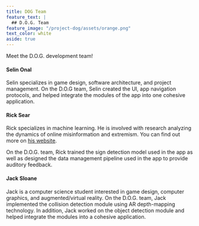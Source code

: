 ```yaml
---
title: DOG Team
feature_text: |
  ## D.O.G. Team
feature_image: "/project-dog/assets/orange.png"
text_color: white
aside: true
---
```


Meet the D.O.G. development team!

#### Selin Onal

Selin specializes in game design, software architecture, and project management. On the D.O.G team, Selin created the UI, app navigation protocols, and helped integrate the modules of the app into one cohesive application.

#### Rick Sear

Rick specializes in machine learning. He is involved with research analyzing the dynamics of online misinformation and extremism. You can find out more on [his website](https://searri.github.io).

On the D.O.G. team, Rick trained the sign detection model used in the app as well as designed the data management pipeline used in the app to provide auditory feedback. 

#### Jack Sloane

Jack is a computer science student interested in game design, computer graphics, and augmented/virtual reality. On the D.O.G. team, Jack implemented the collision detection module using AR depth-mapping technology. In addition, Jack worked on the object detection module and helped integrate the modules into a cohesive application.
